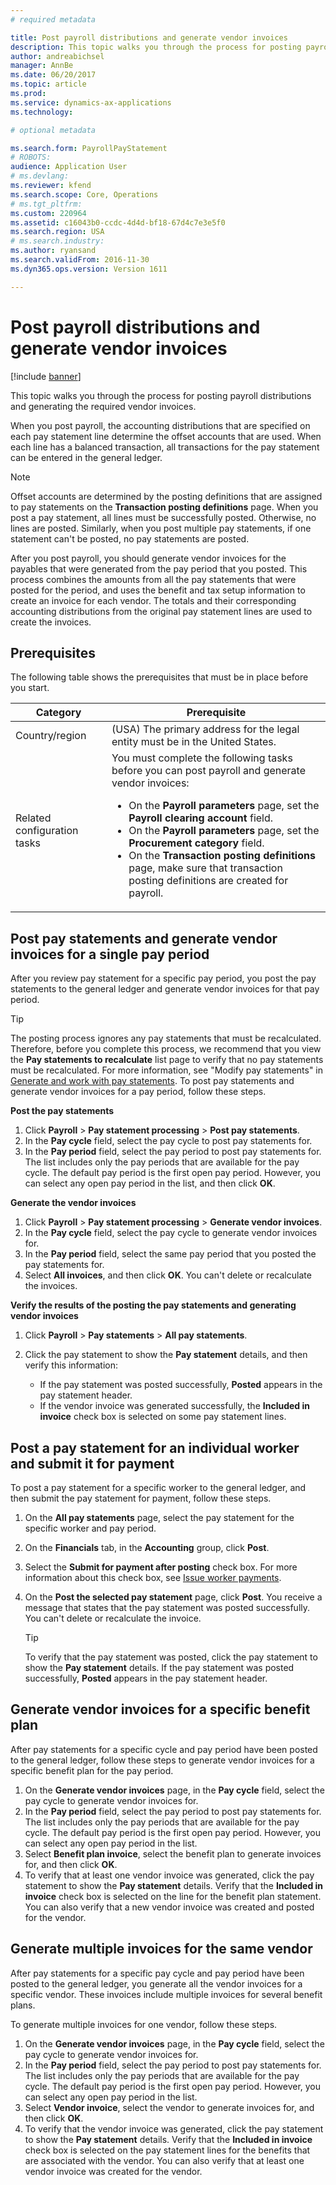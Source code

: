 ```yaml
---
# required metadata

title: Post payroll distributions and generate vendor invoices
description: This topic walks you through the process for posting payroll distributions and generating the required vendor invoices.
author: andreabichsel
manager: AnnBe
ms.date: 06/20/2017
ms.topic: article
ms.prod: 
ms.service: dynamics-ax-applications
ms.technology: 

# optional metadata

ms.search.form: PayrollPayStatement
# ROBOTS: 
audience: Application User
# ms.devlang: 
ms.reviewer: kfend
ms.search.scope: Core, Operations
# ms.tgt_pltfrm: 
ms.custom: 220964
ms.assetid: c16043b0-ccdc-4d4d-bf18-67d4c7e3e5f0
ms.search.region: USA
# ms.search.industry: 
ms.author: ryansand
ms.search.validFrom: 2016-11-30
ms.dyn365.ops.version: Version 1611

---
```


# Post payroll distributions and generate vendor invoices

[!include [banner](../../includes/banner.md)]

This topic walks you through the process for posting payroll distributions and generating the required vendor invoices.

When you post payroll, the accounting distributions that are specified on each pay statement line determine the offset accounts that are used. When each line has a balanced transaction, all transactions for the pay statement can be entered in the general ledger.

> [!NOTE]
> Offset accounts are determined by the posting definitions that are assigned to pay statements on the **Transaction posting definitions** page. When you post a pay statement, all lines must be successfully posted. Otherwise, no lines are posted. Similarly, when you post multiple pay statements, if one statement can't be posted, no pay statements are posted.

After you post payroll, you should generate vendor invoices for the payables that were generated from the pay period that you posted. This process combines the amounts from all the pay statements that were posted for the period, and uses the benefit and tax setup information to create an invoice for each vendor. The totals and their corresponding accounting distributions from the original pay statement lines are used to create the invoices.

## Prerequisites

The following table shows the prerequisites that must be in place before you start.

<table>
<thead>
<tr>
<th>Category</th>
<th>Prerequisite</th>
</tr>
</thead>
<tbody>
<tr>
<td>Country/region</td>
<td>(USA) The primary address for the legal entity must be in the United States.</td>
</tr>
<tr>
<td>Related configuration tasks</td>
<td>You must complete the following tasks before you can post payroll and generate vendor invoices:
<ul>
<li>On the <strong>Payroll parameters</strong> page, set the <strong>Payroll clearing account</strong> field.</li>
<li>On the <strong>Payroll parameters</strong> page, set the <strong>Procurement category</strong> field.</li>
<li>On the <strong>Transaction posting definitions</strong> page, make sure that transaction posting definitions are created for payroll.</li>
</ul>
</td>
</tr>
</tbody>
</table>

## Post pay statements and generate vendor invoices for a single pay period

After you review pay statement for a specific pay period, you post the pay statements to the general ledger and generate vendor invoices for that pay period.

> [!TIP]
> The posting process ignores any pay statements that must be recalculated. Therefore, before you complete this process, we recommend that you view the **Pay statements to recalculate** list page to verify that no pay statements must be recalculated. For more information, see "Modify pay statements" in [Generate and work with pay statements](noam-usa-pay-statements.md). To post pay statements and generate vendor invoices for a pay period, follow these steps.

**Post the pay statements**

1. Click **Payroll** &gt; **Pay statement processing** &gt; **Post pay statements**.
2. In the **Pay cycle** field, select the pay cycle to post pay statements for.
3. In the **Pay period** field, select the pay period to post pay statements for. The list includes only the pay periods that are available for the pay cycle. The default pay period is the first open pay period. However, you can select any open pay period in the list, and then click **OK**.

**Generate the vendor invoices**

1. Click **Payroll** &gt; **Pay statement processing** &gt; **Generate vendor invoices**.
2. In the **Pay cycle** field, select the pay cycle to generate vendor invoices for.
3. In the **Pay period** field, select the same pay period that you posted the pay statements for.
4. Select **All invoices**, and then click **OK**. You can't delete or recalculate the invoices.

**Verify the results of the posting the pay statements and generating vendor invoices**

1. Click **Payroll** &gt; **Pay statements** &gt; **All pay statements**.
2. Click the pay statement to show the **Pay statement** details, and then verify this information:

    - If the pay statement was posted successfully, **Posted** appears in the pay statement header.
    - If the vendor invoice was generated successfully, the **Included in invoice** check box is selected on some pay statement lines.

## Post a pay statement for an individual worker and submit it for payment

To post a pay statement for a specific worker to the general ledger, and then submit the pay statement for payment, follow these steps.

1. On the **All pay statements** page, select the pay statement for the specific worker and pay period.
2. On the **Financials** tab, in the **Accounting** group, click **Post**.
3. Select the **Submit for payment after posting** check box. For more information about this check box, see [Issue worker payments](noam-usa-issue-worker-payments.md).
4. On the **Post the selected pay statement** page, click **Post**. You receive a message that states that the pay statement was posted successfully. You can't delete or recalculate the invoice.

    > [!TIP]
    > To verify that the pay statement was posted, click the pay statement to show the **Pay statement** details. If the pay statement was posted successfully, **Posted** appears in the pay statement header.

## Generate vendor invoices for a specific benefit plan

After pay statements for a specific cycle and pay period have been posted to the general ledger, follow these steps to generate vendor invoices for a specific benefit plan for the pay period.

1. On the **Generate vendor invoices** page, in the **Pay cycle** field, select the pay cycle to generate vendor invoices for.
2. In the **Pay period** field, select the pay period to post pay statements for. The list includes only the pay periods that are available for the pay cycle. The default pay period is the first open pay period. However, you can select any open pay period in the list.
3. Select **Benefit plan invoice**, select the benefit plan to generate invoices for, and then click **OK**.
4. To verify that at least one vendor invoice was generated, click the pay statement to show the **Pay statement** details. Verify that the **Included in invoice** check box is selected on the line for the benefit plan statement. You can also verify that a new vendor invoice was created and posted for the vendor.

## Generate multiple invoices for the same vendor

After pay statements for a specific pay cycle and pay period have been posted to the general ledger, you generate all the vendor invoices for a specific vendor. These invoices include multiple invoices for several benefit plans.

To generate multiple invoices for one vendor, follow these steps.

1. On the **Generate vendor invoices** page, in the **Pay cycle** field, select the pay cycle to generate vendor invoices for.
2. In the **Pay period** field, select the pay period to post pay statements for. The list includes only the pay periods that are available for the pay cycle. The default pay period is the first open pay period. However, you can select any open pay period in the list.
3. Select **Vendor invoice**, select the vendor to generate invoices for, and then click **OK**.
4. To verify that the vendor invoice was generated, click the pay statement to show the **Pay statement** details. Verify that the **Included in invoice** check box is selected on the pay statement lines for the benefits that are associated with the vendor. You can also verify that at least one vendor invoice was created for the vendor.
